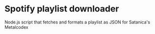 # Spotify playlist downloader
Node.js script that fetches and formats a playlist as JSON for Satanica's Metalcodex
